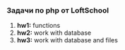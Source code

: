 <h3>Задачи по php от LoftSchool</h3>

<ol>
  <li><b>hw1:</b> functions</li>
  <li><b>hw2:</b> work with database</li>
  <li><b>hw3:</b> work with database and files</li>
</ol>
